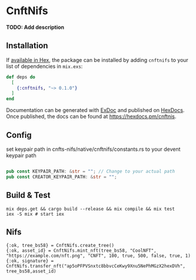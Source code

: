 # CnftNifs

**TODO: Add description**

## Installation

If [available in Hex](https://hex.pm/docs/publish), the package can be installed
by adding `cnftnifs` to your list of dependencies in `mix.exs`:

```elixir
def deps do
  [
    {:cnftnifs, "~> 0.1.0"}
  ]
end
```

Documentation can be generated with [ExDoc](https://github.com/elixir-lang/ex_doc)
and published on [HexDocs](https://hexdocs.pm). Once published, the docs can
be found at <https://hexdocs.pm/cnftnis>.
## Config 
set keypair path in cnfts-nifs/native/cnftnifs/constants.rs to your devent keypair path 
```rust

pub const KEYPAIR_PATH: &str = ""; // Change to your actual path
pub const CREATOR_KEYPAIR_PATH: &str = "";

```
## Build & Test
```shell
mix deps.get && cargo build --release && mix compile && mix test
iex -S mix # start iex
```
## Nifs
```shell
{:ok, tree_bs58} = CnftNifs.create_tree()
{:ok, asset_id} = CnftNifs.mint_nft(tree_bs58, "CoolNFT", "https://example.com/nft.png", "CNFT", 100, true, 500, false, true, 1)
{:ok, signature} = CnftNifs.transfer_nft("ap5oPFPVSnxtc8bbvcCeKwy9Xnu5NePhMGzX2hexDVh", tree_bs58,asset_id)
```
